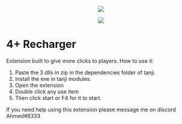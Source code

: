<p align="center"> 
   <img src="https://user-images.githubusercontent.com/24996684/35466253-f228fa38-02b6-11e8-8ec6-7d3f57caf2e2.png">
</p>
<p align="center">
   <a href="https://github.com/DevLooney"><img
   <a href="https://discord.gg/Vyc2gFC"><img src="https://img.shields.io/discord/225010488445108224.svg?style=flat-square"/></a>
</p>

# 4+ Recharger
Extension built to give more clicks to players. How to use it:
1. Paste the 3 dlls in zip in the dependencies folder of tanji.
2. Install the exe in tanji modules.
3. Open the extension
4. Double click any use item
5. Then click start or F4 for it to start.

If you need help using this extension please message me on discord Ahmed#8333
